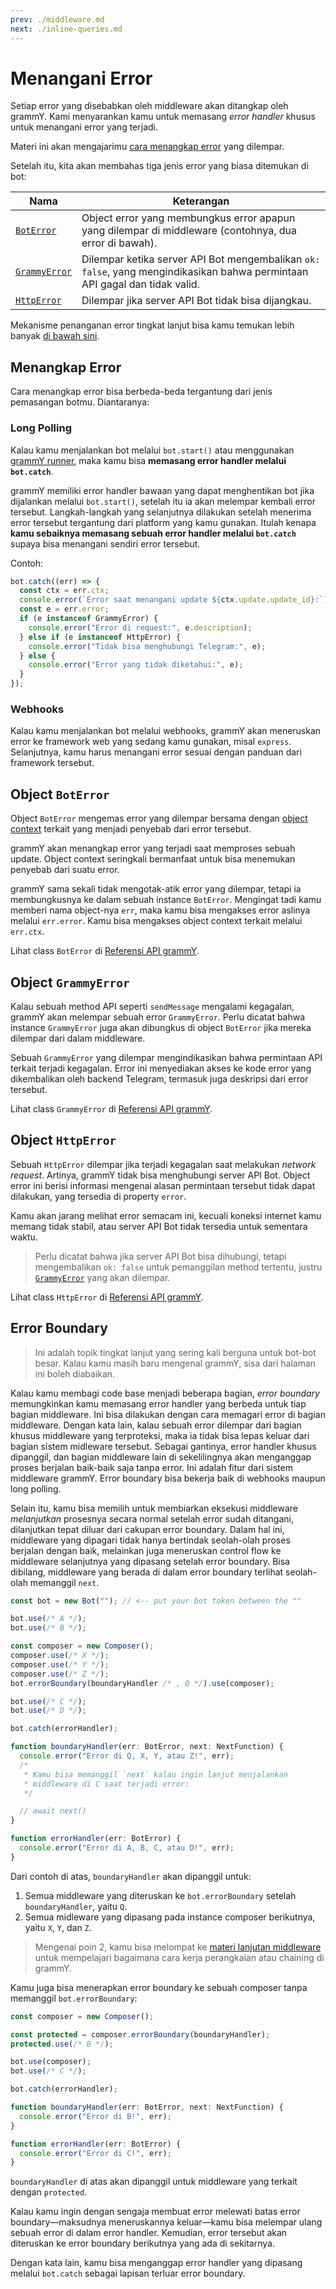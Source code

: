 ```yaml
---
prev: ./middleware.md
next: ./inline-queries.md
---
```


# Menangani Error

Setiap error yang disebabkan oleh middleware akan ditangkap oleh grammY.
Kami menyarankan kamu untuk memasang _error handler_ khusus untuk menangani error yang terjadi.

Materi ini akan mengajarimu [cara menangkap error](#menangkap-error) yang dilempar.

Setelah itu, kita akan membahas tiga jenis error yang biasa ditemukan di bot:

| Nama                                | Keterangan                                                                                                                 |
| ----------------------------------- | -------------------------------------------------------------------------------------------------------------------------- |
| [`BotError`](#objek-boterror)       | Object error yang membungkus error apapun yang dilempar di middleware (contohnya, dua error di bawah).                     |
| [`GrammyError`](#objek-grammyerror) | Dilempar ketika server API Bot mengembalikan `ok: false`, yang mengindikasikan bahwa permintaan API gagal dan tidak valid. |
| [`HttpError`](#objek-httperror)     | Dilempar jika server API Bot tidak bisa dijangkau.                                                                         |

Mekanisme penanganan error tingkat lanjut bisa kamu temukan lebih banyak [di bawah sini](#error-boundary).

## Menangkap Error

Cara menangkap error bisa berbeda-beda tergantung dari jenis pemasangan botmu. Diantaranya:

### Long Polling

Kalau kamu menjalankan bot melalui `bot.start()` atau menggunakan [grammY runner](../plugins/runner.md), maka kamu bisa **memasang error handler melalui `bot.catch`**.

grammY memiliki error handler bawaan yang dapat menghentikan bot jika dijalankan melalui `bot.start()`, setelah itu ia akan melempar kembali error tersebut.
Langkah-langkah yang selanjutnya dilakukan setelah menerima error tersebut tergantung dari platform yang kamu gunakan.
Itulah kenapa **kamu sebaiknya memasang sebuah error handler melalui `bot.catch`** supaya bisa menangani sendiri error tersebut.

Contoh:

```ts
bot.catch((err) => {
  const ctx = err.ctx;
  console.error(`Error saat menangani update ${ctx.update.update_id}:`);
  const e = err.error;
  if (e instanceof GrammyError) {
    console.error("Error di request:", e.description);
  } else if (e instanceof HttpError) {
    console.error("Tidak bisa menghubungi Telegram:", e);
  } else {
    console.error("Error yang tidak diketahui:", e);
  }
});
```

### Webhooks

Kalau kamu menjalankan bot melalui webhooks, grammY akan meneruskan error ke framework web yang sedang kamu gunakan, misal `express`.
Selanjutnya, kamu harus menangani error sesuai dengan panduan dari framework tersebut.

## Object `BotError`

Object `BotError` mengemas error yang dilempar bersama dengan [object context](./context.md) terkait yang menjadi penyebab dari error tersebut.

grammY akan menangkap error yang terjadi saat memproses sebuah update.
Object context seringkali bermanfaat untuk bisa menemukan penyebab dari suatu error.

grammY sama sekali tidak mengotak-atik error yang dilempar, tetapi ia membungkusnya ke dalam sebuah instance `BotError`.
Mengingat tadi kamu memberi nama object-nya `err`, maka kamu bisa mengakses error aslinya melalui `err.error`.
Kamu bisa mengakses object context terkait melalui `err.ctx`.

Lihat class `BotError` di [Referensi API grammY](https://deno.land/x/grammy/mod.ts?s=BotError).

## Object `GrammyError`

Kalau sebuah method API seperti `sendMessage` mengalami kegagalan, grammY akan melempar sebuah error `GrammyError`.
Perlu dicatat bahwa instance `GrammyError` juga akan dibungkus di object `BotError` jika mereka dilempar dari dalam middleware.

Sebuah `GrammyError` yang dilempar mengindikasikan bahwa permintaan API terkait terjadi kegagalan.
Error ini menyediakan akses ke kode error yang dikembalikan oleh backend Telegram, termasuk juga deskripsi dari error tersebut.

Lihat class `GrammyError` di [Referensi API grammY](https://deno.land/x/grammy/mod.ts?s=GrammyError).

## Object `HttpError`

Sebuah `HttpError` dilempar jika terjadi kegagalan saat melakukan _network request_.
Artinya, grammY tidak bisa menghubungi server API Bot.
Object error ini berisi informasi mengenai alasan permintaan tersebut tidak dapat dilakukan, yang tersedia di property `error`.

Kamu akan jarang melihat error semacam ini, kecuali koneksi internet kamu memang tidak stabil, atau server API Bot tidak tersedia untuk sementara waktu.

> Perlu dicatat bahwa jika server API Bot bisa dihubungi, tetapi mengembalikan `ok: false` untuk pemanggilan method tertentu, justru [`GrammyError`](./errors.md#object-grammyerror) yang akan dilempar.

Lihat class `HttpError` di [Referensi API grammY](https://deno.land/x/grammy/mod.ts?s=HttpError).

## Error Boundary

> Ini adalah topik tingkat lanjut yang sering kali berguna untuk bot-bot besar.
> Kalau kamu masih baru mengenal grammY, sisa dari halaman ini boleh diabaikan.

Kalau kamu membagi code base menjadi beberapa bagian, _error boundary_ memungkinkan kamu memasang error handler yang berbeda untuk tiap bagian middleware.
Ini bisa dilakukan dengan cara memagari error di bagian middleware.
Dengan kata lain, kalau sebuah error dilempar dari bagian khusus middleware yang terproteksi, maka ia tidak bisa lepas keluar dari bagian sistem midleware tersebut.
Sebagai gantinya, error handler khusus dipanggil, dan bagian middleware lain di sekelilingnya akan menganggap proses berjalan baik-baik saja tanpa error.
Ini adalah fitur dari sistem middleware grammY.
Error boundary bisa bekerja baik di webhooks maupun long polling.

Selain itu, kamu bisa memilih untuk membiarkan eksekusi middleware _melanjutkan_ prosesnya secara normal setelah error sudah ditangani, dilanjutkan tepat diluar dari cakupan error boundary.
Dalam hal ini, middleware yang dipagari tidak hanya bertindak seolah-olah proses berjalan dengan baik, melainkan juga meneruskan control flow ke middleware selanjutnya yang dipasang setelah error boundary.
Bisa dibilang, middleware yang berada di dalam error boundary terlihat seolah-olah memanggil `next`.

```ts
const bot = new Bot(""); // <-- put your bot token between the ""

bot.use(/* A */);
bot.use(/* B */);

const composer = new Composer();
composer.use(/* X */);
composer.use(/* Y */);
composer.use(/* Z */);
bot.errorBoundary(boundaryHandler /* , Q */).use(composer);

bot.use(/* C */);
bot.use(/* D */);

bot.catch(errorHandler);

function boundaryHandler(err: BotError, next: NextFunction) {
  console.error("Error di Q, X, Y, atau Z!", err);
  /*
   * Kamu bisa memanggil `next` kalau ingin lanjut menjalankan
   * middleware di C saat terjadi error:
   */

  // await next()
}

function errorHandler(err: BotError) {
  console.error("Error di A, B, C, atau D!", err);
}
```

Dari contoh di atas, `boundaryHandler` akan dipanggil untuk:

1. Semua middleware yang diteruskan ke `bot.errorBoundary` setelah `boundaryHandler`, yaitu `Q`.
2. Semua midleware yang dipasang pada instance composer berikutnya, yaitu `X`, `Y`, dan `Z`.

> Mengenai poin 2, kamu bisa melompat ke [materi lanjutan middleware](../advanced/middleware.md) untuk mempelajari bagaimana cara kerja perangkaian atau chaining di grammY.

Kamu juga bisa menerapkan error boundary ke sebuah composer tanpa memanggil `bot.errorBoundary`:

```ts
const composer = new Composer();

const protected = composer.errorBoundary(boundaryHandler);
protected.use(/* B */);

bot.use(composer);
bot.use(/* C */);

bot.catch(errorHandler);

function boundaryHandler(err: BotError, next: NextFunction) {
  console.error("Error di B!", err);
}

function errorHandler(err: BotError) {
  console.error("Error di C!", err);
}
```

`boundaryHandler` di atas akan dipanggil untuk middleware yang terkait dengan `protected`.

Kalau kamu ingin dengan sengaja membuat error melewati batas error boundary—maksudnya meneruskannya keluar—kamu bisa melempar ulang sebuah error di dalam error handler.
Kemudian, error tersebut akan diteruskan ke error boundary berikutnya yang ada di sekitarnya.

Dengan kata lain, kamu bisa menganggap error handler yang dipasang melalui `bot.catch` sebagai lapisan terluar error boundary.
